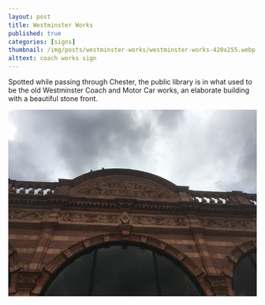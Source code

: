 ```yaml
---
layout: post
title: Westminster Works
published: true
categories: [signs]
thumbnail: /img/posts/westminster-works/westminster-works-420x255.webp
alttext: coach works sign
---
```


Spotted while passing through Chester, the public library is in what used to be the old
Westminster Coach and Motor Car works, an elaborate building with a beautiful stone front.

![westminster works](/img/posts/westminster-works/westminster-works.webp)

